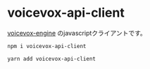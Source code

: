 # voicevox-api-client
[voicevox-engine](https://github.com/VOICEVOX/voicevox_engine) のjavascriptクライアントです。

```bash
npm i voicevox-api-client

yarn add voicevox-api-client
```
